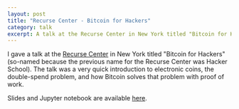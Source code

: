 ```yaml
---
layout: post
title: "Recurse Center - Bitcoin for Hackers"
category: talk
excerpt: A talk at the Recurse Center in New York titled "Bitcoin for Hackers".
---
```


I gave a talk at the [Recurse Center](https://www.recurse.com/) in New York
titled "Bitcoin for Hackers" (so-named because the previous name for the
Recurse Center was Hacker School). The talk was a very quick introduction to
electronic coins, the double-spend problem, and how Bitcoin solves that problem
with proof of work.

Slides and Jupyter notebook are available [here](https://github.com/jnewbery/bitcoin_for_hackers).
